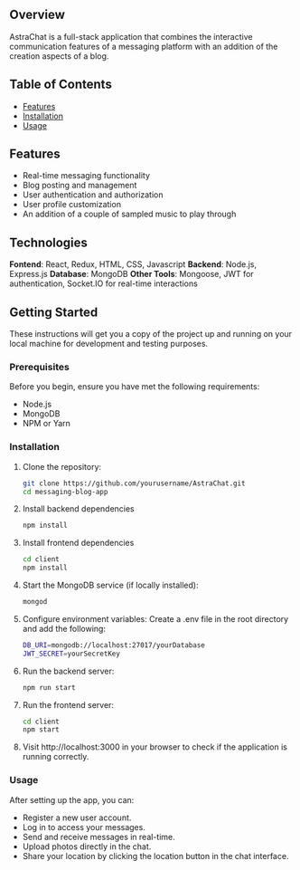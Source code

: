 ## Overview

AstraChat is a full-stack application that combines the interactive communication features of a messaging platform with an addition of the creation aspects of a blog. 

## Table of Contents
- [Features](#features)
- [Installation](#installation)
- [Usage](#usage)

## Features
- Real-time messaging functionality
- Blog posting and management
- User authentication and authorization
- User profile customization
- An addition of a couple of sampled music to play through

## Technologies
**Fontend**: React, Redux, HTML, CSS, Javascript
**Backend**: Node.js, Express.js
**Database**: MongoDB
**Other Tools**: Mongoose, JWT for authentication, Socket.IO for real-time interactions

## Getting Started

These instructions will get you a copy of the project up and running on your local machine for development and testing purposes.

### Prerequisites
Before you begin, ensure you have met the following requirements:
- Node.js
- MongoDB
- NPM or Yarn


### Installation
1. Clone the repository:
   ```bash
   git clone https://github.com/yourusername/AstraChat.git
   cd messaging-blog-app
2. Install backend dependencies
   ```bash
   npm install
3. Install frontend dependencies
   ```bash
   cd client
   npm install
4. Start the MongoDB service (if locally installed):
   ```bash
   mongod
5. Configure environment variables: Create a .env file in the root directory and add the following:
   ```bash
   DB_URI=mongodb://localhost:27017/yourDatabase
   JWT_SECRET=yourSecretKey
6. Run the backend server:
   ```bash
   npm run start
7. Run the frontend server:
   ```bash
   cd client
   npm start
8. Visit http://localhost:3000 in your browser to check if the application is running correctly.


### Usage
After setting up the app, you can:

- Register a new user account.
- Log in to access your messages.
- Send and receive messages in real-time.
- Upload photos directly in the chat.
- Share your location by clicking the location button in the chat interface.

